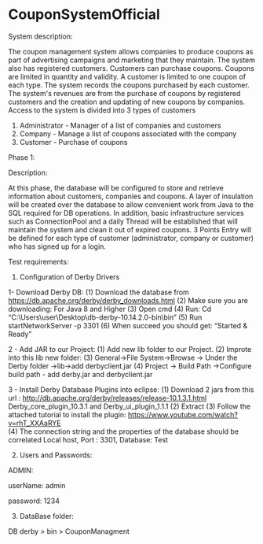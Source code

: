 # CouponSystemOfficial

System description:

The coupon management system allows companies to produce coupons as part of advertising campaigns and marketing that they maintain.
The system also has registered customers. Customers can purchase coupons. Coupons are limited in quantity and validity.
A customer is limited to one coupon of each type.
The system records the coupons purchased by each customer.
The system's revenues are from the purchase of coupons by registered customers and the creation and updating of new coupons by companies.
Access to the system is divided into 3 types of customers
1. Administrator - Manager of a list of companies and customers
2. Company - Manage a list of coupons associated with the company
3. Customer - Purchase of coupons


Phase 1: 

Description:

At this phase, the database will be configured to store and retrieve information about customers, companies and coupons.
A layer of insulation will be created over the database to allow convenient work from Java to the SQL required for DB operations.
In addition, basic infrastructure services such as ConnectionPool and a daily Thread will be established that will maintain the system and clean it out of expired coupons. 3 Points Entry will be defined for each type of customer (administrator, company or customer) who has signed up for a login.

Test requirements:

1. Configuration of Derby Drivers

1- Download Derby DB:
(1) Download the database from https://db.apache.org/derby/derby_downloads.html
(2) Make sure you are downloading: For Java 8 and Higher
(3) Open cmd
(4) Run: Cd “C:\Users\user\Desktop\db-derby-10.14.2.0-bin\bin”
(5) Run startNetworkServer -p 3301
(6) When succeed you should get: “Started & Ready”

2 - Add JAR to our Project:
(1) Add new lib folder to our Project.
(2) Improte into this lib new folder:
(3) General->File System->Browse -> Under the Derby folder ->lib->add derbyclient.jar
(4) Project -> Build Path ->Configure build path - add derby.jar and derbyclient.jar

3  - Install Derby Database Plugins into eclipse:
(1) Download 2 jars from this url : 
http://db.apache.org/derby/releases/release-10.1.3.1.html
Derby_core_plugin_10.3.1  and Derby_ui_plugin_1.1.1 
(2) Extract 
(3) Follow the attached tutorial to install the plugin: 
https://www.youtube.com/watch?v=rhT_XXAaRYE  
(4) The connection string and the properties of the database should be correlated
Local host, Port : 3301, Database: Test


2. Users and Passwords:

ADMIN:

userName: admin

password: 1234


3. DataBase folder:

DB derby > bin > CouponManagment

